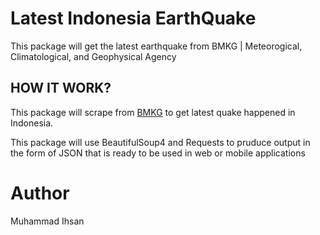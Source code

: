 # Latest Indonesia EarthQuake
This package will get the latest earthquake from BMKG | Meteorogical, Climatological, and Geophysical Agency

## HOW IT WORK?
This package will scrape from [BMKG](https://bmkg.go.id) to get latest quake happened in Indonesia.

This package will use BeautifulSoup4 and Requests to pruduce output in the form of JSON that is ready to be used in web or mobile applications

# Author
Muhammad Ihsan